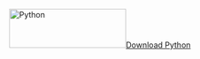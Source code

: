 
<a href="https://www.python.org"><img alt="Python" width = "211px" height="71px" src = "https://www.python.org/static/community_logos/python-logo.png"/>Download Python</a>